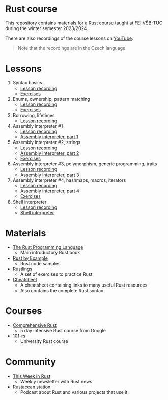 # Rust course
This repository contains materials for a Rust course taught at [FEI VŠB-TUO](https://www.fei.vsb.cz/en/) during the
winter semester 2023/2024.

There are also recordings of the course lessons on [YouTube](https://www.youtube.com/playlist?list=PLgoUJJFtqE9APcuG-kEYtjktk2ZHec5Rc).

> Note that the recordings are in the Czech language.

# Lessons
1) Syntax basics
   - [Lesson recording](https://www.youtube.com/watch?v=eLJjocj80tw)
   - [Exercises](exercises/01)
2) Enums, ownership, pattern matching
   - [Lesson recording](https://www.youtube.com/watch?v=VLvwuI-Nw9s)
   - [Exercises](exercises/02)
3) Borrowing, lifetimes
   - [Lesson recording](https://www.youtube.com/watch?v=0G-0pgQM8h0)
4) Assembly interpreter #1
   - [Lesson recording](https://www.youtube.com/watch?v=2RsHc4v9iRE)
   - [Assembly interpreter, part 1](projects/assembly-interpret/01)
5) Assembly interpreter #2, strings
   - [Lesson recording](https://www.youtube.com/watch?v=pcifjQ9ELeU)
   - [Assembly interpreter, part 2](projects/assembly-interpret/02)
   - [Exercises](exercises/03)
6) Assembly interpreter #3, polymorphism, generic programming, traits
   - [Lesson recording](https://www.youtube.com/watch?v=4UrfQfJNqAk)
   - [Assembly interpreter, part 3](projects/assembly-interpret/03)
7) Assembly interpreter #4, hashmaps, macros, iterators
   - [Lesson recording](https://www.youtube.com/watch?v=CneaB0Qa374)
   - [Assembly interpreter, part 4](projects/assembly-interpret/04)
   - [Exercises](exercises/04)
8) Shell interpreter
    - [Lesson recording](https://www.youtube.com/watch?v=FQuyXAldPrI)
    - [Shell interpreter](projects/shell-interpret)

# Materials
- [The Rust Programming Language](https://doc.rust-lang.org/book/)
  - Main introductory Rust book
- [Rust by Example](https://doc.rust-lang.org/rust-by-example/hello.html)
  - Rust code samples
- [Rustlings](https://github.com/rust-lang/rustlings)
  - A set of exercises to practice Rust
- [Cheatsheet](https://cheats.rs/)
  - A cheatsheet containing links to many useful Rust resources
  - Also contains the complete Rust syntax

# Courses
- [Comprehensive Rust](https://google.github.io/comprehensive-rust/)
  - 5 day intensive Rust course from Google
- [101-rs](https://101-rs.tweede.golf/)
  - University Rust course

# Community
- [This Week in Rust](https://this-week-in-rust.org/)
  - Weekly newsletter with Rust news
- [Rustacean station](https://rustacean-station.org/)
  - Podcast about Rust and various projects that use it
